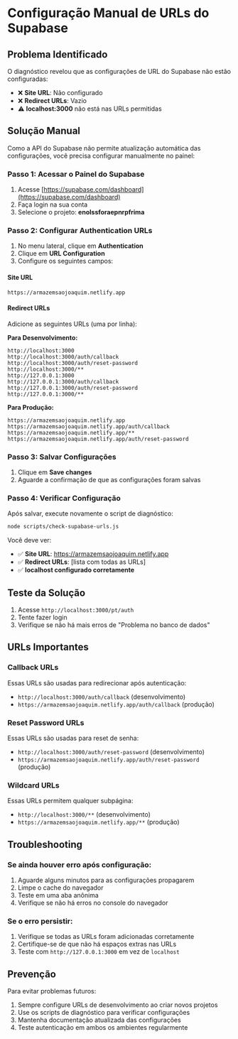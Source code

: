 # Configuração Manual de URLs do Supabase

## Problema Identificado

O diagnóstico revelou que as configurações de URL do Supabase não estão configuradas:

- ❌ **Site URL**: Não configurado
- ❌ **Redirect URLs**: Vazio
- ⚠️ **localhost:3000** não está nas URLs permitidas

## Solução Manual

Como a API do Supabase não permite atualização automática das configurações, você precisa configurar manualmente no painel:

### Passo 1: Acessar o Painel do Supabase

1. Acesse [https://supabase.com/dashboard](https://supabase.com/dashboard)
2. Faça login na sua conta
3. Selecione o projeto: **enolssforaepnrpfrima**

### Passo 2: Configurar Authentication URLs

1. No menu lateral, clique em **Authentication**
2. Clique em **URL Configuration**
3. Configure os seguintes campos:

#### Site URL
```
https://armazemsaojoaquim.netlify.app
```

#### Redirect URLs
Adicione as seguintes URLs (uma por linha):

**Para Desenvolvimento:**
```
http://localhost:3000
http://localhost:3000/auth/callback
http://localhost:3000/auth/reset-password
http://localhost:3000/**
http://127.0.0.1:3000
http://127.0.0.1:3000/auth/callback
http://127.0.0.1:3000/auth/reset-password
http://127.0.0.1:3000/**
```

**Para Produção:**
```
https://armazemsaojoaquim.netlify.app
https://armazemsaojoaquim.netlify.app/auth/callback
https://armazemsaojoaquim.netlify.app/**
https://armazemsaojoaquim.netlify.app/auth/reset-password
```

### Passo 3: Salvar Configurações

1. Clique em **Save changes**
2. Aguarde a confirmação de que as configurações foram salvas

### Passo 4: Verificar Configuração

Após salvar, execute novamente o script de diagnóstico:

```bash
node scripts/check-supabase-urls.js
```

Você deve ver:
- ✅ **Site URL**: https://armazemsaojoaquim.netlify.app
- ✅ **Redirect URLs**: [lista com todas as URLs]
- ✅ **localhost configurado corretamente**

## Teste da Solução

1. Acesse `http://localhost:3000/pt/auth`
2. Tente fazer login
3. Verifique se não há mais erros de "Problema no banco de dados"

## URLs Importantes

### Callback URLs
Essas URLs são usadas para redirecionar após autenticação:
- `http://localhost:3000/auth/callback` (desenvolvimento)
- `https://armazemsaojoaquim.netlify.app/auth/callback` (produção)

### Reset Password URLs
Essas URLs são usadas para reset de senha:
- `http://localhost:3000/auth/reset-password` (desenvolvimento)
- `https://armazemsaojoaquim.netlify.app/auth/reset-password` (produção)

### Wildcard URLs
Essas URLs permitem qualquer subpágina:
- `http://localhost:3000/**` (desenvolvimento)
- `https://armazemsaojoaquim.netlify.app/**` (produção)

## Troubleshooting

### Se ainda houver erro após configuração:
1. Aguarde alguns minutos para as configurações propagarem
2. Limpe o cache do navegador
3. Teste em uma aba anônima
4. Verifique se não há erros no console do navegador

### Se o erro persistir:
1. Verifique se todas as URLs foram adicionadas corretamente
2. Certifique-se de que não há espaços extras nas URLs
3. Teste com `http://127.0.0.1:3000` em vez de `localhost`

## Prevenção

Para evitar problemas futuros:
1. Sempre configure URLs de desenvolvimento ao criar novos projetos
2. Use os scripts de diagnóstico para verificar configurações
3. Mantenha documentação atualizada das configurações
4. Teste autenticação em ambos os ambientes regularmente 